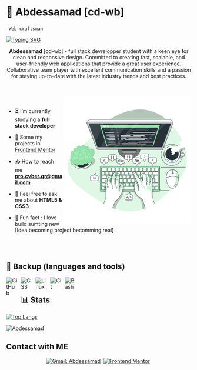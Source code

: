 <h1>👾  Abdessamad [cd-wb]</h1>

`  Web craftsman  `

[![Typing SVG](https://readme-typing-svg.demolab.com?font=Fira+Code&weight=600&pause=1000&color=30AE33&repeat=false&width=435&lines=Hi+there%2C+You+%3Cwelcome%2F%3E+)](https://git.io/typing-svg)

<p align="center" border="1px solid green"><strong>Abdessamad</strong> [cd-wb] - full stack devrelopper student with a keen eye for clean and responsive design. Committed to creating fast, scalable, and user-friendly web applications that provide a great user experience. Collaborative team player with excellent communication skills and a passion for staying up-to-date with the latest industry trends and best practices.</p>

##
<br>


<img align="right" alt="IMAGE" src="content/Code-typing-bro.svg" width="350px"/>

<br>

- ⏳ I’m currently studying a **full stack developer**

- 👀  Some my projects in [Frontend Mentor](https://www.frontendmentor.io/home/my-challenges)

- 📥  How to reach me **pro.cyber.gr@gmail.com**

- 💬  Feel free to ask me about **HTML5 & CSS3**

- 🌟  Fun fact : I love build sumting new [Idea becoming project becomming real]


<br>
<br>

## 🧰 Backup (languages and tools)

<img align="left" alt="GitHub" width="30px" style="padding-right:10px;" src="https://cdn.jsdelivr.net/gh/devicons/devicon/icons/github/github-original.svg" />
<img align="left" alt="CSS" width="30px" style="padding-right:10px;" src="https://cdn.jsdelivr.net/gh/devicons/devicon/icons/css3/css3-plain.svg" />
<img align="left" alt="Linux" width="30px" style="padding-right:10px;" src="https://cdn.jsdelivr.net/gh/devicons/devicon/icons/linux/linux-original.svg" />
<img align="left" alt="Git" width="30px" style="padding-right:10px;" src="https://cdn.jsdelivr.net/gh/devicons/devicon/icons/git/git-original.svg" />
<img align="left" alt="Bash" width="30px" style="padding-right:10px;" src="https://cdn.jsdelivr.net/gh/devicons/devicon/icons/bash/bash-original.svg" />

<br>

## 📊 Stats

[![Top Langs](https://github-readme-stats.vercel.app/api/top-langs/?username=cd-wb&hide_progress=true&theme=gruvbox)](https://github.com/anuraghazra/github-readme-stats)

<p align="left"> <img src="https://komarev.com/ghpvc/?username=cd-wb&label=Profile%20views&color=yellowgreen&style=for-the-badge" alt="Abdessamad" /> </p>

## Contact with ME 

<div align= "center">

[![Gmail: Abdessamad](https://img.shields.io/badge/-gmail-red?style=for-the-badge&logo=Gmail&logoColor=white&link=mailto:pro.cyber.gr@gmail.com)](mailto:pro.cyber.gr@gmail.com)&nbsp;
[![Frontend Mentor](https://img.shields.io/badge/-Frontend%20Mentor-5F3DC4?style=for-the-badge&logo=FrontendMentor&logoColor=white&link=https://www.frontendmentor.io/profile/kop-left)](https://www.frontendmentor.io/profile/kop-left)&nbsp;
</div>



